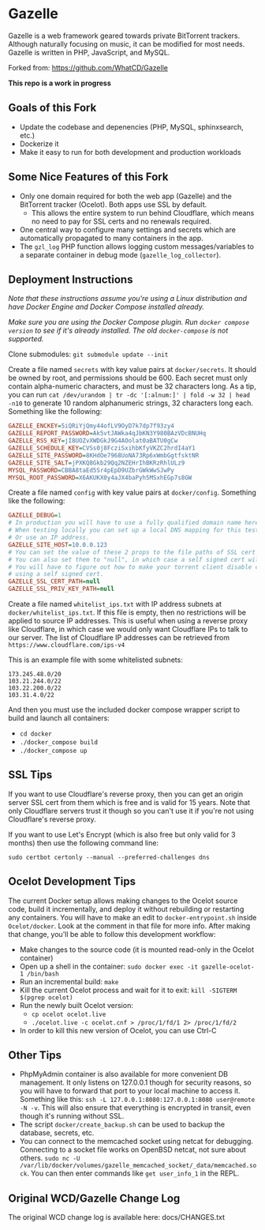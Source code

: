 # Gazelle
Gazelle is a web framework geared towards private BitTorrent trackers. Although naturally focusing on music, it can be modified for most needs. Gazelle is written in PHP, JavaScript, and MySQL.

Forked from: https://github.com/WhatCD/Gazelle

**This repo is a work in progress**

## Goals of this Fork
- Update the codebase and depenencies (PHP, MySQL, sphinxsearch, etc.)
- Dockerize it
- Make it easy to run for both development and production workloads

## Some Nice Features of this Fork
- Only one domain required for both the web app (Gazelle) and the BitTorrent tracker (Ocelot). Both apps use SSL by default.
    - This allows the entire system to run behind Cloudflare, which means no need to pay for SSL certs and no renewals required.
- One central way to configure many settings and secrets which are automatically propagated to many containers in the app.
- The `gzl_log` PHP function allows logging custom messages/variables to a separate container in debug mode (`gazelle_log_collector`).

## Deployment Instructions
*Note that these instructions assume you're using a Linux distribution and have Docker Engine and Docker Compose installed already.*

*Make sure you are using the Docker Compose plugin. Run `docker compose version` to see if it's already installed. The old `docker-compose` is not supported.*

Clone submodules: `git submodule update --init`

Create a file named `secrets` with key value pairs at `docker/secrets`. It should be owned by root, and permissions should be 600. Each secret must only contain alpha-numeric characters, and must be 32 characters long. As a tip, you can run `cat /dev/urandom | tr -dc '[:alnum:]' | fold -w 32 | head -n10` to generate 10 random alphanumeric strings, 32 characters long each. Something like the following:

```ini
GAZELLE_ENCKEY=5iQRiYjQmy44ofLV9OyD7k7dp7f93zy4
GAZELLE_REPORT_PASSWORD=Ak5vtJAWka4qJbKN3Y980BAzVDcBNUHq
GAZELLE_RSS_KEY=jI8UOZvXWDGkJ9G4AOolat0aBATU0gCw
GAZELLE_SCHEDULE_KEY=CVSs0j8FcziSxihbKfyVKZC2hrdI4aY1
GAZELLE_SITE_PASSWORD=8KHdOe7968UoNA73Rp6xWmbGgtfsktNR
GAZELLE_SITE_SALT=jPXKQ8Gkb29Qq2NZEHrIhBKRzRhlULz9
MYSQL_PASSWORD=CBBA8taEd5Sr4pEpD9UZbrGWkWwSJwPy
MYSQL_ROOT_PASSWORD=X6AKUKX0y4aJX4baPyh5MSxhEGp7s8GW
```

Create a file named `config` with key value pairs at `docker/config`. Something like the following:

```ini
GAZELLE_DEBUG=1
# In production you will have to use a fully qualified domain name here.
# When testing locally you can set up a local DNS mapping for this test domain,
# Or use an IP address.
GAZELLE_SITE_HOST=10.0.0.123
# You can set the value of these 2 props to the file paths of SSL cert and private key.
# You can also set them to "null", in which case a self signed cert will be generated.
# You will have to figure out how to make your torrent client disable cert validation if
# using a self signed cert.
GAZELLE_SSL_CERT_PATH=null
GAZELLE_SSL_PRIV_KEY_PATH=null
```

Create a file named `whitelist_ips.txt` with IP address subnets at `docker/whitelist_ips.txt`.
If this file is empty, then no restrictions will be applied to source IP addresses.
This is useful when using a reverse proxy like Cloudflare, in which case we would only want
Cloudflare IPs to talk to our server. The list of Cloudflare IP addresses can be retrieved
from `https://www.cloudflare.com/ips-v4`

This is an example file with some whitelisted subnets:

```
173.245.48.0/20
103.21.244.0/22
103.22.200.0/22
103.31.4.0/22
```

And then you must use the included docker compose wrapper script to build and launch all containers:
- `cd docker`
- `./docker_compose build`
- `./docker_compose up`

## SSL Tips
If you want to use Cloudflare's reverse proxy, then you can get an origin server SSL cert from them which is free and is valid for 15 years.
Note that only Cloudflare servers trust it though so you can't use it if you're not using Cloudflare's reverse proxy.

If you want to use Let's Encrypt (which is also free but only valid for 3 months) then use the following command line:
```
sudo certbot certonly --manual --preferred-challenges dns
```

## Ocelot Development Tips
The current Docker setup allows making changes to the Ocelot source code, build it incrementally, and deploy it without rebuilding or restarting any containers.
You will have to make an edit to `docker-entrypoint.sh` inside `Ocelot/docker`. Look at the comment in that file for more info. After making that change,
you'll be able to follow this development workflow:
- Make changes to the source code (it is mounted read-only in the Ocelot container)
- Open up a shell in the container: `sudo docker exec -it gazelle-ocelot-1 /bin/bash`
- Run an incremental build: `make`
- Kill the current Ocelot process and wait for it to exit: `kill -SIGTERM $(pgrep ocelot)`
- Run the newly built Ocelot version:
    - `cp ocelot ocelot.live`
    - `./ocelot.live -c ocelot.cnf > /proc/1/fd/1 2> /proc/1/fd/2`
- In order to kill this new version of Ocelot, you can use Ctrl-C

## Other Tips
- PhpMyAdmin container is also available for more convenient DB management. It only listens on 127.0.0.1 though for security reasons, so you
  will have to forward that port to your local machine to access it. Something like this: `ssh -L 127.0.0.1:8080:127.0.0.1:8080 user@remote -N -v`.
  This will also ensure that everything is encrypted in transit, even though it's running without SSL.
- The script `docker/create_backup.sh` can be used to backup the database, secrets, etc.
- You can connect to the memcached socket using netcat for debugging. Connecting to a socket file works on OpenBSD netcat, not sure about others.
  `sudo nc -U /var/lib/docker/volumes/gazelle_memcached_socket/_data/memcached.sock`. You can then enter commands like `get user_info_1` in the REPL.

## Original WCD/Gazelle Change Log
The original WCD change log is available here: docs/CHANGES.txt
